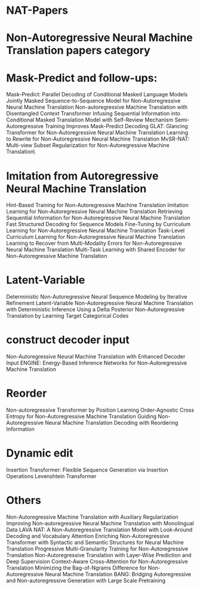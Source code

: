 # NAT-Papers
# Non-Autoregressive Neural Machine Translation papers category
# Mask-Predict and follow-ups:
Mask-Predict: Parallel Decoding of Conditional Masked Language Models
Jointly Masked Sequence-to-Sequence Model for Non-Autoregressive Neural Machine Translation
Non-autoregressive Machine Translation with Disentangled Context Transformer
Infusing Sequential Information into Conditional Masked Translation Model with Self-Review Mechanism
Semi-Autoregressive Training Improves Mask-Predict Decoding
GLAT: Glancing Transformer for Non-Autoregressive Neural Machine Translation
Learning to Rewrite for Non-Autoregressive Neural Machine Translation
MvSR-NAT: Multi-view Subset Regularization for Non-Autoregressive Machine Translation\


# Imitation from Autoregressive Neural Machine Translation
Hint-Based Training for Non-Autoregressive Machine Translation
Imitation Learning for Non-Autoregressive Neural Machine Translation
Retrieving Sequential Information for Non-Autoregressive Neural Machine Translation
Fast Structured Decoding for Sequence Models
Fine-Tuning by Curriculum Learning for Non-Autoregressive Neural Machine Translation
Task-Level Curriculum Learning for Non-Autoregressive Neural Machine Translation
Learning to Recover from Multi-Modality Errors for Non-Autoregressive Neural Machine Translation
Multi-Task Learning with Shared Encoder for Non-Autoregressive Machine Translation


# Latent-Variable
Deterministic Non-Autoregressive Neural Sequence Modeling by Iterative Refinement
Latent-Variable Non-Autoregressive Neural Machine Translation with Deterministic Inference Using a Delta Posterior
Non-Autoregressive Translation by Learning Target Categorical Codes


# construct decoder input
Non-Autoregressive Neural Machine Translation with Enhanced Decoder Input
ENGINE: Energy-Based Inference Networks for Non-Autoregressive Machine Translation



# Reorder 
Non-autoregressive Transformer by Position Learning
Order-Agnostic Cross Entropy for Non-Autoregressive Machine Translation
Guiding Non-Autoregressive Neural Machine Translation Decoding with Reordering Information


# Dynamic edit
Insertion Transformer: Flexible Sequence Generation via Insertion Operations
Levenshtein Transformer


# Others 
Non-Autoregressive Machine Translation with Auxiliary Regularization
Improving Non-autoregressive Neural Machine Translation with Monolingual Data
LAVA NAT: A Non-Autoregressive Translation Model with Look-Around Decoding and Vocabulary Attention
Enriching Non-Autoregressive Transformer with Syntactic and Semantic Structures for Neural Machine Translation
Progressive Multi-Granularity Training for Non-Autoregressive Translation
Non-Autoregressive Translation with Layer-Wise Prediction and Deep Supervision
Context-Aware Cross-Attention for Non-Autoregressive Translation
Minimizing the Bag-of-Ngrams Difference for Non-Autoregressive Neural Machine Translation
BANG: Bridging Autoregressive and Non-autoregressive Generation with Large Scale Pretraining
